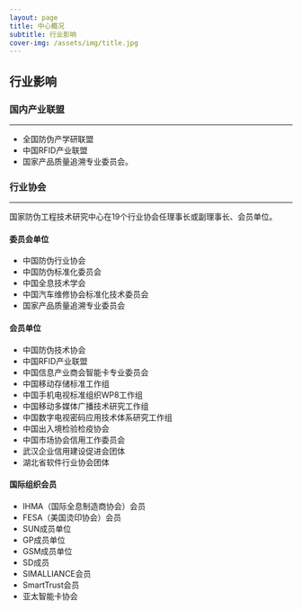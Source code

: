 ```yaml
---
layout: page
title: 中心概况
subtitle: 行业影响
cover-img: /assets/img/title.jpg
---
```

<!--
 * @Author: Conghao Wong
 * @Date: 2023-03-11 16:44:33
 * @LastEditors: Conghao Wong
 * @LastEditTime: 2023-03-11 16:47:37
 * @Description: file content
 * @Github: https://cocoon2wong.github.io
 * Copyright 2023 Conghao Wong, All Rights Reserved.
-->

## 行业影响

### 国内产业联盟
---

- 全国防伪产学研联盟
- 中国RFID产业联盟
- 国家产品质量追溯专业委员会。

### 行业协会
---
国家防伪工程技术研究中心在19个行业协会任理事长或副理事长、会员单位。

#### 委员会单位

- 中国防伪行业协会
- 中国防伪标准化委员会
- 中国全息技术学会
- 中国汽车维修协会标准化技术委员会
- 国家产品质量追溯专业委员会

#### 会员单位

- 中国防伪技术协会
- 中国RFID产业联盟
- 中国信息产业商会智能卡专业委员会
- 中国移动存储标准工作组
- 中国手机电视标准组织WP8工作组
- 中国移动多媒体广播技术研究工作组
- 中国数字电视密码应用技术体系研究工作组
- 中国出入境检验检疫协会
- 中国市场协会信用工作委员会
- 武汉企业信用建设促进会团体
- 湖北省软件行业协会团体

#### 国际组织会员

- IHMA（国际全息制造商协会）会员
- FESA（美国烫印协会）会员
- SUN成员单位
- GP成员单位
- GSM成员单位
- SD成员
- SIMALLIANCE会员
- SmartTrust会员
- 亚太智能卡协会
